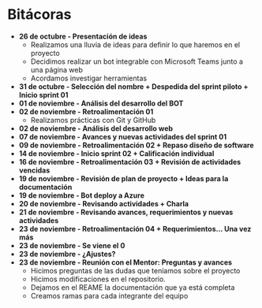 # Bitácoras  

- **26 de octubre - Presentación de ideas**
  - Realizamos una lluvia de ideas para definir lo que haremos en el proyecto
  - Decidimos realizar un bot integrable con Microsoft Teams junto a una página web
  - Acordamos investigar herramientas 
- **31 de octubre - Selección del nombre + Despedida del sprint piloto + Inicio sprint 01**
- **01 de noviembre - Análisis del desarrollo del BOT**
- **02 de noviembre - Retroalimentación 01**
  - Realizamos prácticas con Git y GitHub
- **02 de noviembre - Análisis del desarrollo web**
- **07 de noviembre - Avances y nuevas actividades del sprint 01**
- **09 de noviembre - Retroalimentación 02 + Repaso diseño de software**
- **14 de noviembre - Inicio sprint 02 + Calificación individual**
- **16 de noviembre - Retroalimentación 03 + Revisión de actividades vencidas**
- **19 de noviembre - Revisión de plan de proyecto + Ideas para la documentación**
- **19 de noviembre - Bot deploy a Azure** 
- **20 de noviembre - Revisando actividades + Charla**
- **21 de noviembre - Revisando avances, requerimientos y nuevas actividades**
- **23 de noviembre - Retroalimentación 04 + Requerimientos... Una vez más**
- **23 de noviembre - Se viene el 0**
- **23 de noviembre - ¿Ajustes?**
- **23 de noviembre - Reunión con el Mentor: Preguntas y avances**
  - Hicimos preguntas de las dudas que teníamos sobre el proyecto
  - Hicimos modificaciones en el repositorio. 
  - Dejamos en el REAME la documentación que ya está completa
  - Creamos ramas para cada integrante del equipo

